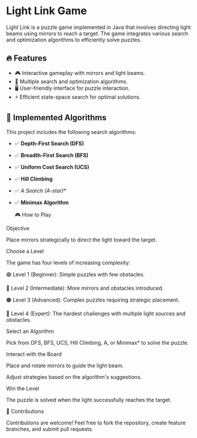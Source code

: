 # Light Link Game

Light Link is a puzzle game implemented in Java that involves directing light beams using mirrors to reach a target. The game integrates various search and optimization algorithms to efficiently solve puzzles.

## 🔥 Features
- 🎮 Interactive gameplay with mirrors and light beams.  
- 🧠 Multiple search and optimization algorithms.  
- 🖥️ User-friendly interface for puzzle interaction.  
- ⚡ Efficient state-space search for optimal solutions.  

## 🧩 Implemented Algorithms
This project includes the following search algorithms:
- ✅ **Depth-First Search (DFS)**
- ✅ **Breadth-First Search (BFS)**
- ✅ **Uniform Cost Search (UCS)**
- ✅ **Hill Climbing**
- ✅ **A* Search (A-star)**
- ✅ **Minimax Algorithm**

  🎮 How to Play

Objective

Place mirrors strategically to direct the light toward the target.

Choose a Level

The game has four levels of increasing complexity:

🟢 Level 1 (Beginner): Simple puzzles with few obstacles.

🔵 Level 2 (Intermediate): More mirrors and obstacles introduced.

🟠 Level 3 (Advanced): Complex puzzles requiring strategic placement.

🔴 Level 4 (Expert): The hardest challenges with multiple light sources and obstacles.

Select an Algorithm

Pick from DFS, BFS, UCS, Hill Climbing, A, or Minimax* to solve the puzzle.

Interact with the Board

Place and rotate mirrors to guide the light beam.

Adjust strategies based on the algorithm's suggestions.

Win the Level

The puzzle is solved when the light successfully reaches the target.

🤝 Contributions

Contributions are welcome! Feel free to fork the repository, create feature branches, and submit pull requests.
